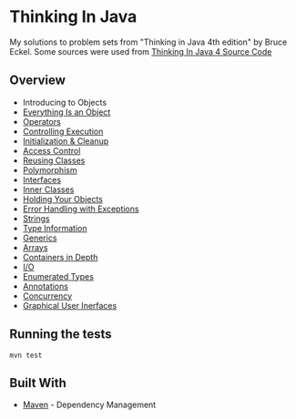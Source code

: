 # Thinking In Java

My solutions to problem sets from "Thinking in Java 4th edition" by Bruce Eckel.
Some sources were used from [Thinking In Java 4 Source Code](https://github.com/gauravojha/tij4-maven)

## Overview

- Introducing to Objects
- [Everything Is an Object](https://github.com/KonstantinMyachin/ThinkingInJava/tree/master/src/main/java/ru/myachin/object)
- [Operators](https://github.com/KonstantinMyachin/ThinkingInJava/tree/master/src/main/java/ru/myachin/operators)
- [Controlling Execution](https://github.com/KonstantinMyachin/ThinkingInJava/tree/master/src/main/java/ru/myachin/control)
- [Initialization & Cleanup](https://github.com/KonstantinMyachin/ThinkingInJava/tree/master/src/main/java/ru/myachin/initialization)
- [Access Control](https://github.com/KonstantinMyachin/ThinkingInJava/tree/master/src/main/java/ru/myachin/access)
- [Reusing Classes](https://github.com/KonstantinMyachin/ThinkingInJava/tree/master/src/main/java/ru/myachin/reusing)
- [Polymorphism](https://github.com/KonstantinMyachin/ThinkingInJava/tree/master/src/main/java/ru/myachin/polymorphism)
- [Interfaces](https://github.com/KonstantinMyachin/ThinkingInJava/tree/master/src/main/java/ru/myachin/interfaces)
- [Inner Classes](https://github.com/KonstantinMyachin/ThinkingInJava/tree/master/src/main/java/ru/myachin/innerclasses)
- [Holding Your Objects](https://github.com/KonstantinMyachin/ThinkingInJava/tree/master/src/main/java/ru/myachin/holding)
- [Error Handling with Exceptions](https://github.com/KonstantinMyachin/ThinkingInJava/tree/master/src/main/java/ru/myachin/exceptions)
- [Strings](https://github.com/KonstantinMyachin/ThinkingInJava/tree/master/src/main/java/ru/myachin/strings)
- [Type Information](https://github.com/KonstantinMyachin/ThinkingInJava/tree/master/src/src/main/java/ru/myachin/typeinfo)
- [Generics](https://github.com/KonstantinMyachin/ThinkingInJava/tree/master/src/main/java/ru/myachin/generics)
- [Arrays](https://github.com/KonstantinMyachin/ThinkingInJava/tree/master/src/main/java/ru/myachin/arrays)
- [Containers in Depth](https://github.com/KonstantinMyachin/ThinkingInJava/tree/master/src/main/java/ru/myachin/containers)
- [I/O](https://github.com/KonstantinMyachin/ThinkingInJava/tree/master/src/main/java/ru/myachin/io)
- [Enumerated Types](https://github.com/KonstantinMyachin/ThinkingInJava/tree/master/src/main/java/ru/myachin/enumerated)
- [Annotations](https://github.com/KonstantinMyachin/ThinkingInJava/tree/master/src/main/java/ru/myachin/annotations)
- [Concurrency](https://github.com/KonstantinMyachin/ThinkingInJava/tree/master/src/main/java/ru/myachin/concurrency)
- [Graphical User Inerfaces](https://github.com/KonstantinMyachin/ThinkingInJava/tree/master/src/main/java/ru/myachin/gui)

## Running the tests

```
mvn test
```

## Built With

* [Maven](https://maven.apache.org/) - Dependency Management
